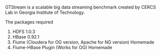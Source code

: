 GTStream is a scalable big data streaming benchmark created by CERCS Lab in Georgia Institute of Technology.

The packages required

1. HDFS 1.0.3
2. HBase 0.92.1
3. Flume (Cloudera for OG version, Apache for NG version) Homemade
4. Flume-HBase Plugin (Works for OG) Homemade